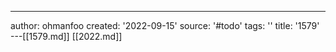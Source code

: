 ---
author: ohmanfoo
created: '2022-09-15'
source: '#todo'
tags: ''
title: '1579'
---[[1579.md]]
[[2022.md]]
